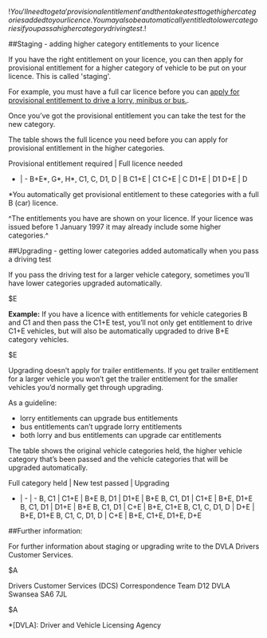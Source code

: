 $!You'll need to get a 'provisional entitlement' and then take a test to get higher categories added to your licence. You may also be automatically entitled to lower categories if you pass a higher category driving test.$!

##Staging - adding higher category entitlements to your licence

If you have the right entitlement on your licence, you can then apply for provisional entitlement for a higher category of vehicle to be put on your licence. This is called 'staging'.

For example, you must have a full car licence before you can [apply for provisional entitlement to drive a lorry, minibus or bus.](/become-lorry-bus-driver/applying-for-a-bus-or-lorry-provisional-entitlement "apply for provisional entitlement to drive a lorry, minibus or bus").

Once you’ve got the provisional entitlement you can take the test for the new category.

The table shows the full licence you need before you can apply for provisional entitlement in the higher categories.

Provisional entitlement required | Full licence needed
- | -
B+E*, G*, H*, C1, C, D1, D | B
C1+E | C1
C+E | C
D1+E | D1
D+E | D

*You automatically get provisional entitlement to these categories with a full B (car) licence.

^The entitlements you have are shown on your licence. If your licence was issued before 1 January 1997 it may already include some higher categories.^

##Upgrading - getting lower categories added automatically when you pass a driving test

If you pass the driving test for a larger vehicle category, sometimes you’ll have lower categories upgraded automatically.

$E

**Example:** If you have a licence with entitlements for vehicle categories B and C1 and then pass the C1+E test, you’ll not only get entitlement to drive C1+E vehicles, but will also be automatically upgraded to drive B+E category vehicles.

$E

Upgrading doesn’t apply for trailer entitlements. If you get trailer entitlement for a larger vehicle you won’t get the trailer entitlement for the smaller vehicles you’d normally get through upgrading.

As a guideline:

- lorry entitlements can upgrade bus entitlements
- bus entitlements can’t upgrade lorry entitlements
- both lorry and bus entitlements can upgrade car entitlements

The table shows the original vehicle categories held, the higher vehicle category that’s been passed and the vehicle categories that will be upgraded automatically.

Full category held | New test passed | Upgrading
- | - | -
B, C1 | C1+E | B+E
B, D1 | D1+E | B+E
B, C1, D1 | C1+E | B+E, D1+E
B, C1, D1 | D1+E | B+E
B, C1, D1 | C+E | B+E, C1+E
B, C1, C, D1, D | D+E | B+E, D1+E
B, C1, C, D1, D | C+E | B+E, C1+E, D1+E, D+E

##Further information:

For further information about staging or upgrading write to the DVLA Drivers Customer Services.

$A

Drivers Customer Services (DCS)
Correspondence Team
D12
DVLA
Swansea
SA6 7JL

$A

*[DVLA]: Driver and Vehicle Licensing Agency
